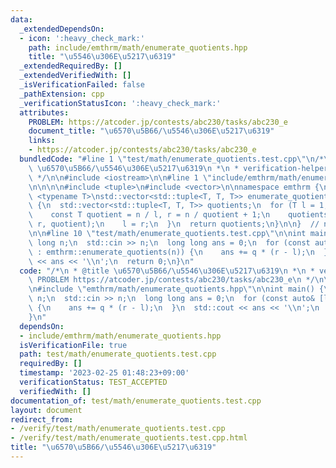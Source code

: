 ```yaml
---
data:
  _extendedDependsOn:
  - icon: ':heavy_check_mark:'
    path: include/emthrm/math/enumerate_quotients.hpp
    title: "\u5546\u306E\u5217\u6319"
  _extendedRequiredBy: []
  _extendedVerifiedWith: []
  _isVerificationFailed: false
  _pathExtension: cpp
  _verificationStatusIcon: ':heavy_check_mark:'
  attributes:
    PROBLEM: https://atcoder.jp/contests/abc230/tasks/abc230_e
    document_title: "\u6570\u5B66/\u5546\u306E\u5217\u6319"
    links:
    - https://atcoder.jp/contests/abc230/tasks/abc230_e
  bundledCode: "#line 1 \"test/math/enumerate_quotients.test.cpp\"\n/*\n * @title\
    \ \u6570\u5B66/\u5546\u306E\u5217\u6319\n *\n * verification-helper: PROBLEM https://atcoder.jp/contests/abc230/tasks/abc230_e\n\
    \ */\n\n#include <iostream>\n\n#line 1 \"include/emthrm/math/enumerate_quotients.hpp\"\
    \n\n\n\n#include <tuple>\n#include <vector>\n\nnamespace emthrm {\n\ntemplate\
    \ <typename T>\nstd::vector<std::tuple<T, T, T>> enumerate_quotients(const T n)\
    \ {\n  std::vector<std::tuple<T, T, T>> quotients;\n  for (T l = 1; l <= n;) {\n\
    \    const T quotient = n / l, r = n / quotient + 1;\n    quotients.emplace_back(l,\
    \ r, quotient);\n    l = r;\n  }\n  return quotients;\n}\n\n}  // namespace emthrm\n\
    \n\n#line 10 \"test/math/enumerate_quotients.test.cpp\"\n\nint main() {\n  long\
    \ long n;\n  std::cin >> n;\n  long long ans = 0;\n  for (const auto& [l, r, q]\
    \ : emthrm::enumerate_quotients(n)) {\n    ans += q * (r - l);\n  }\n  std::cout\
    \ << ans << '\\n';\n  return 0;\n}\n"
  code: "/*\n * @title \u6570\u5B66/\u5546\u306E\u5217\u6319\n *\n * verification-helper:\
    \ PROBLEM https://atcoder.jp/contests/abc230/tasks/abc230_e\n */\n\n#include <iostream>\n\
    \n#include \"emthrm/math/enumerate_quotients.hpp\"\n\nint main() {\n  long long\
    \ n;\n  std::cin >> n;\n  long long ans = 0;\n  for (const auto& [l, r, q] : emthrm::enumerate_quotients(n))\
    \ {\n    ans += q * (r - l);\n  }\n  std::cout << ans << '\\n';\n  return 0;\n\
    }\n"
  dependsOn:
  - include/emthrm/math/enumerate_quotients.hpp
  isVerificationFile: true
  path: test/math/enumerate_quotients.test.cpp
  requiredBy: []
  timestamp: '2023-02-25 01:48:23+09:00'
  verificationStatus: TEST_ACCEPTED
  verifiedWith: []
documentation_of: test/math/enumerate_quotients.test.cpp
layout: document
redirect_from:
- /verify/test/math/enumerate_quotients.test.cpp
- /verify/test/math/enumerate_quotients.test.cpp.html
title: "\u6570\u5B66/\u5546\u306E\u5217\u6319"
---
```

